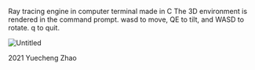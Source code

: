 Ray tracing engine in computer terminal made in C
The 3D environment is rendered in the command prompt.
wasd to move, QE to tilt, and WASD to rotate. q to quit.

![Untitled](https://github.com/zhao-18/Ray/assets/45818093/df6e4b73-a12f-48f0-931b-64dbee45b23f)

2021 Yuecheng Zhao

